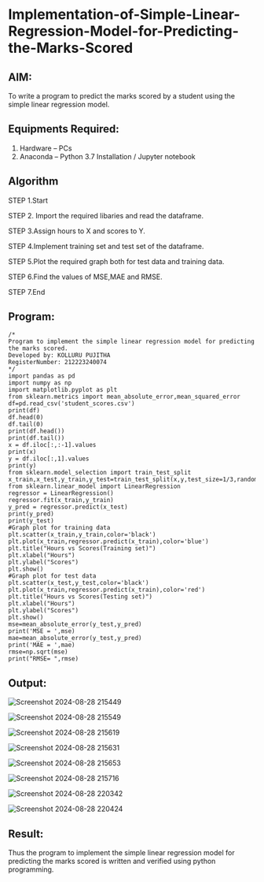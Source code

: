 # Implementation-of-Simple-Linear-Regression-Model-for-Predicting-the-Marks-Scored

## AIM:
To write a program to predict the marks scored by a student using the simple linear regression model.

## Equipments Required:
1. Hardware – PCs
2. Anaconda – Python 3.7 Installation / Jupyter notebook

## Algorithm
STEP 1.Start

STEP 2. Import the required libaries and read the dataframe.

STEP 3.Assign hours to X and scores to Y.

STEP 4.Implement training set and test set of the dataframe.

STEP 5.Plot the required graph both for test data and training data.

STEP 6.Find the values of MSE,MAE and RMSE.

STEP 7.End
 

## Program:
```
/*
Program to implement the simple linear regression model for predicting the marks scored.
Developed by: KOLLURU PUJITHA
RegisterNumber: 212223240074
*/
import pandas as pd
import numpy as np
import matplotlib.pyplot as plt
from sklearn.metrics import mean_absolute_error,mean_squared_error
df=pd.read_csv('student_scores.csv')
print(df)
df.head(0)
df.tail(0)
print(df.head())
print(df.tail())
x = df.iloc[:,:-1].values
print(x)
y = df.iloc[:,1].values
print(y)
from sklearn.model_selection import train_test_split
x_train,x_test,y_train,y_test=train_test_split(x,y,test_size=1/3,random_state=0)
from sklearn.linear_model import LinearRegression
regressor = LinearRegression()
regressor.fit(x_train,y_train)
y_pred = regressor.predict(x_test)
print(y_pred)
print(y_test)
#Graph plot for training data
plt.scatter(x_train,y_train,color='black')
plt.plot(x_train,regressor.predict(x_train),color='blue')
plt.title("Hours vs Scores(Training set)")
plt.xlabel("Hours")
plt.ylabel("Scores")
plt.show()
#Graph plot for test data
plt.scatter(x_test,y_test,color='black')
plt.plot(x_train,regressor.predict(x_train),color='red')
plt.title("Hours vs Scores(Testing set)")
plt.xlabel("Hours")
plt.ylabel("Scores")
plt.show()
mse=mean_absolute_error(y_test,y_pred)
print('MSE = ',mse)
mae=mean_absolute_error(y_test,y_pred)
print('MAE = ',mae)
rmse=np.sqrt(mse)
print("RMSE= ",rmse)

```

## Output:
![Screenshot 2024-08-28 215449](https://github.com/user-attachments/assets/5e92df36-9908-445b-920a-4b7f1ec80e1e)

![Screenshot 2024-08-28 215549](https://github.com/user-attachments/assets/2b96d9d3-9835-4043-b803-ece43fa6058c)

![Screenshot 2024-08-28 215619](https://github.com/user-attachments/assets/8a72e51b-0daf-4bc1-b97a-cb441c664744)

![Screenshot 2024-08-28 215631](https://github.com/user-attachments/assets/c4384367-17af-44c1-b342-8bb01fe69e87)

![Screenshot 2024-08-28 215653](https://github.com/user-attachments/assets/811cf58f-3165-4c35-a4f2-bc10faa3f4c5)

![Screenshot 2024-08-28 215716](https://github.com/user-attachments/assets/21402d09-0776-4e48-ab32-ff24bfbcab3e)

![Screenshot 2024-08-28 220342](https://github.com/user-attachments/assets/800d6cc0-c178-44c8-8c2d-151e37352a96)

![Screenshot 2024-08-28 220424](https://github.com/user-attachments/assets/fee23a0c-0f8a-4bd8-a8fd-6e4a8f9199ff)


## Result:
Thus the program to implement the simple linear regression model for predicting the marks scored is written and verified using python programming.
